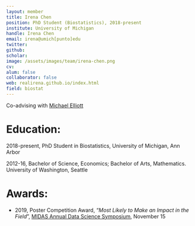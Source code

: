 ```yaml
---
layout: member
title: Irena Chen
position: PhD Student (Biostatistics), 2018-present
institute: University of Michigan
handle: Irena Chen
email: irena@umich[punto]edu
twitter: 
github: 
scholar: 
image: /assets/images/team/irena-chen.png
cv: 
alum: false
collaborator: false                               
web: realirena.github.io/index.html
field: biostat
---
```


Co-advising with [Michael Elliott](https://sph.umich.edu/faculty-profiles/elliott-michael.html)

# Education:

2018-present, PhD Student in Biostatistics, University of Michigan, Ann Arbor

2012-16, Bachelor of Science, Economics; Bachelor of Arts, Mathematics. University of Washington, Seattle


# Awards:

* 2019, Poster Competition Award, “_Most Likely to Make an Impact in the Field_”, [MIDAS Annual Data Science Symposium](https://midas.umich.edu/2019-symposium/), November 15